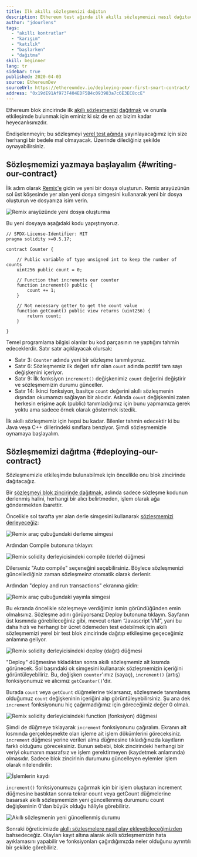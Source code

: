 ```yaml
---
title: İlk akıllı sözleşmenizi dağıtın
description: Ethereum test ağında ilk akıllı sözleşmenizi nasıl dağıtacağınızı öğrenin
author: "jdourlens"
tags:
  - "akıllı kontratlar"
  - "karışım"
  - "katılık"
  - "başlarken"
  - "dağıtma"
skill: beginner
lang: tr
sidebar: true
published: 2020-04-03
source: EthereumDev
sourceUrl: https://ethereumdev.io/deploying-your-first-smart-contract/
address: "0x19dE91Af973F404EDF5B4c093983a7c6E3EC8ccE"
---
```


Ethereum blok zincirinde ilk [akıllı sözleşmenizi](/developers/docs/smart-contracts/) [dağıtmak](/developers/docs/smart-contracts/deploying/) ve onunla etkileşimde bulunmak için eminiz ki siz de en az bizim kadar heyecanlısınızdır.

Endişelenmeyin; bu sözleşmeyi [yerel test ağında](/developers/docs/networks/) yayınlayacağımız için size herhangi bir bedele mal olmayacak. Üzerinde dilediğiniz şekilde oynayabilirsiniz.

## Sözleşmemizi yazmaya başlayalım {#writing-our-contract}

İlk adım olarak [Remix'e](https://remix.ethereum.org/) gidin ve yeni bir dosya oluşturun. Remix arayüzünün sol üst köşesinde yer alan yeni dosya simgesini kullanarak yeni bir dosya oluşturun ve dosyanıza isim verin.

![Remix arayüzünde yeni dosya oluşturma](./remix.png)

Bu yeni dosyaya aşağıdaki kodu yapıştırıyoruz.

```solidity
// SPDX-License-Identifier: MIT
pragma solidity >=0.5.17;

contract Counter {

    // Public variable of type unsigned int to keep the number of counts
    uint256 public count = 0;

    // Function that increments our counter
    function increment() public {
        count += 1;
    }

    // Not necessary getter to get the count value
    function getCount() public view returns (uint256) {
        return count;
    }

}
```

Temel programlama bilgisi olanlar bu kod parçasının ne yaptığını tahmin edeceklerdir. Satır satır açıklayacak olursak:

- Satır 3: `Counter` adında yeni bir sözleşme tanımlıyoruz.
- Satır 6: Sözleşmemiz ilk değeri sıfır olan `count` adında pozitif tam sayı değişkenini içeriyor.
- Satır 9: İlk fonksiyon `increment()` değişkenimiz `count` değerini değiştirir ve sözleşmemizin durumu günceller.
- Satır 14: İkinci fonksiyon, basitçe `count` değerini akıllı sözleşmenin dışından okumamızı sağlayan bir alıcıdır. Aslında `count` değişkenini zaten herkesin erişime açık (public) tanımladığımız için bunu yapmamıza gerek yoktu ama sadece örnek olarak göstermek istedik.

İlk akıllı sözleşmemiz için hepsi bu kadar. Bilenler tahmin edecektir ki bu Java veya C++ dillerindeki sınıflara benziyor. Şimdi sözleşmemizle oynamaya başlayalım.

## Sözleşmemizi dağıtma {#deploying-our-contract}

Sözleşmemizle etkileşimde bulunabilmek için öncelikle onu blok zincirinde dağıtacağız.

Bir [sözleşmeyi blok zincirinde dağıtmak](/developers/docs/smart-contracts/deploying/), aslında sadece sözleşme kodunun derlenmiş halini, herhangi bir alıcı belirtmeden, işlem olarak ağa göndermekten ibarettir.

Öncelikle sol tarafta yer alan derle simgesini kullanarak [sözleşmemizi derleyeceğiz](/developers/docs/smart-contracts/compiling/):

![Remix araç çubuğundaki derleme simgesi](./remix-compile-button.png)

Ardından Compile butonuna tıklayın:

![Remix solidity derleyicisindeki compile (derle) düğmesi](./remix-compile.png)

Dilerseniz "Auto compile" seçeneğini seçebilirsiniz. Böylece sözleşmenizi güncellediğiniz zaman sözleşmeinz otomatik olarak derlenir.

Ardından "deploy and run transactions" ekranına gidin:

![Remix araç çubuğundaki yayınla simgesi](./remix-deploy.png)

Bu ekranda öncelikle sözleşmeye verdiğimiz ismin göründüğünden emin olmalısınız. Sözleşme adını görüyorsanız Deploy butonuna tıklayın. Sayfanın üst kısmında görebileceğiniz gibi, mevcut ortam “Javascript VM”, yani bu daha hızlı ve herhangi bir ücret ödemeden test edebilmek için akıllı sözleşmemizi yerel bir test blok zincirinde dağıtıp etkileşime geçeceğimiz anlamına geliyor.

![Remix solidity derleyicisindeki deploy (dağıt) düğmesi](./remix-deploy-button.png)

"Deploy" düğmesine tıkladıktan sonra akıllı sözleşmemiz alt kısımda görünecek. Sol başındaki ok simgesini kullanarak sözleşmemizin içeriğini görüntüleyebiliriz. Bu, değişken `counter`'ımız (sayaç), `increment()` (artış) fonksiyonumuz ve alıcımız `getCounter()`'dır.

Burada `count` veya `getCount` düğmelerine tıklarsanız, sözleşmede tanımlamış olduğumuz `count` değişkeninin içeriğini alıp görüntüleyebilirsiniz. Şu ana dek `increment` fonksiyonunu hiç çağırmadığımız için göreceğimiz değer 0 olmalı.

![Remix solidity derleyicisindeki function (fonksiyon) düğmesi](./remix-function-button.png)

Şimdi de düğmeye tıklayarak `increment` fonksiyonunu çağıralım. Ekranın alt kısmında gerçekleşmekte olan işleme ait işlem dökümlerini göreceksiniz. `increment` düğmesi yerine verileri alma düğmesine tıkladığınızda kayıtların farklı olduğunu göreceksiniz. Bunun sebebi, blok zincirindeki herhangi bir veriyi okumanın masrafsız ve işlem gerektirmeyen (kaydetmek anlamında) olmasıdır. Sadece blok zincirinin durumunu güncelleyen eylemler işlem olarak nitelendirilir:

![İşlemlerin kaydı](./transaction-log.png)

`increment()` fonksiyonumuzu çağırmak için bir işlem oluşturan increment düğmesine bastıktan sonra tekrar count veya getCount düğmelerine basarsak akıllı sözleşmemizin yeni güncellenmiş durumunu count değişkeninin 0'dan büyük olduğu hâliyle görebiliriz.

![Akıllı sözleşmenin yeni güncellenmiş durumu](./updated-state.png)

Sonraki öğreticimizde [akıllı sözleşmelere nasıl olay ekleyebileceğimizden](/developers/tutorials/logging-events-smart-contracts/) bahsedeceğiz. Olayları kayıt altına alarak akıllı sözleşmemizin hata ayıklamasını yapabilir ve fonksiyonları çağırdığımızda neler olduğunu ayrıntılı bir şekilde görebiliriz.
